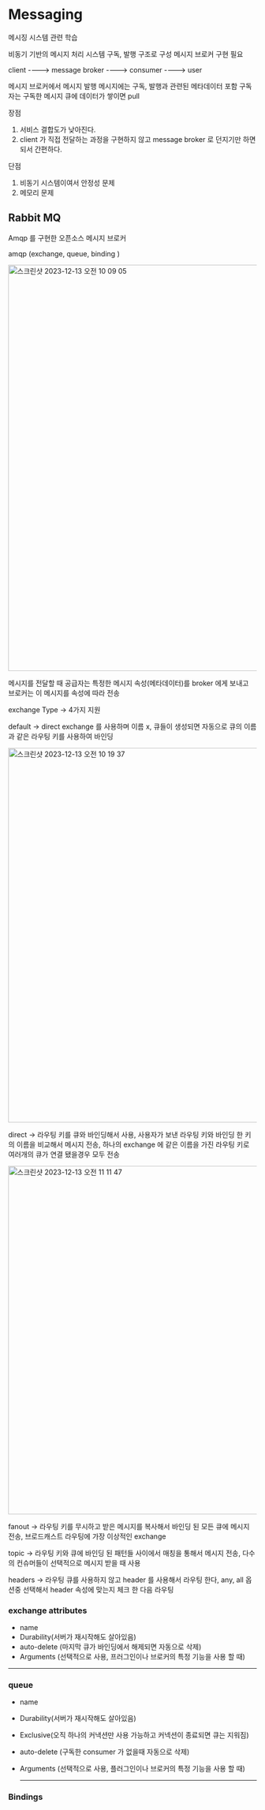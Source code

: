# Messaging
메시징 시스템 관련 학습

비동기 기반의 메시지 처리 시스템
구독, 발행 구조로 구성
메시지 브로커 구현 필요

client ----> message broker ----> consumer ----> user

메시지 브로커에서 메시지 발행 
메시지에는 구독, 발행과 관련된 메타데이터 포함
구독자는 구독한 메시지 큐에 데이터가 쌓이면 pull

장점
1. 서비스 결합도가 낮아진다.
2. client 가 직접 전달하는 과정을 구현하지 않고 message broker 로 던지기만 하면 되서 간편하다.

단점
1. 비동기 시스템이여서 안정성 문제
2. 메모리 문제 

## Rabbit MQ
Amqp 를 구현한 오픈소스 메시지 브로커

amqp 
(exchange, queue, binding )

<img width="824" alt="스크린샷 2023-12-13 오전 10 09 05" src="https://github.com/tmdrb/Messaging/assets/31639082/5973d65c-b497-4938-9f72-89dee2e959c0">

메시지를 전달할 때 공급자는 특정한 메시지 속성(메타데이터)를 broker 에게 보내고 브로커는 이 메시지를 속성에 따라 전송 

exchange Type -> 4가지 지원


default -> direct exchange 를 사용하며 이름 x, 큐들이 생성되면 자동으로 큐의 이름과 같은 라우팅 키를 사용하여 바인딩


<img width="760" alt="스크린샷 2023-12-13 오전 10 19 37" src="https://github.com/tmdrb/Messaging/assets/31639082/39952f12-67f5-435d-ae5d-b0f516599648">


direct -> 라우팅 키를 큐와 바인딩해서 사용, 사용자가 보낸 라우팅 키와 바인딩 한 키의 이름을 비교해서 메시지 전송, 하나의 exchange 에 같은 이름을 가진 라우팅 키로 여러개의 큐가 연결 됐을경우 모두 전송


<img width="707" alt="스크린샷 2023-12-13 오전 11 11 47" src="https://github.com/tmdrb/Messaging/assets/31639082/979746b6-5327-46d2-83da-cfc6cf426bf8">


fanout -> 라우팅 키를 무시하고 받은 메시지를 복사해서 바인딩 된 모든 큐에 메시지 전송, 브로드캐스트 라우팅에 가장 이상적인 exchange   
   

topic -> 라우팅 키와 큐에 바인딩 된 패턴들 사이에서 매칭을 통해서 메시지 전송, 다수의 컨슈머들이 선택적으로 메시지 받을 때 사용   


headers -> 라우팅 큐를 사용하지 않고 header 를 사용해서 라우팅 한다, any, all 옵션중 선택해서 header 속성에 맞는지 체크 한 다음 라우팅


### exchange attributes   

- name   
- Durability(서버가 재시작해도 살아있음)   
- auto-delete (마지막 큐가 바인딩에서 해제되면 자동으로 삭제)   
- Arguments (선택적으로 사용, 프러그인이나 브로커의 특정 기능을 사용 할 때)   

*********************************************

### queue   

- name   
- Durability(서버가 재시작해도 살아있음)
- Exclusive(오직 하나의 커낵션만 사용 가능하고 커넥션이 종료되면 큐는 지워짐)   
- auto-delete (구독한 consumer 가 없을때 자동으로 삭제)   
- Arguments (선택적으로 사용, 플러그인이나 브로커의 특정 기능을 사용 할 때)

  ***************

### Bindings   




